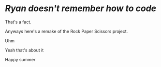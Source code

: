 # *Ryan doesn't remember how to code*
That's a fact.


Anyways here's a remake of the Rock Paper Scissors project.


Uhm


Yeah that's about it


Happy summer

